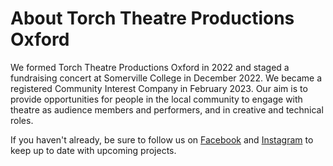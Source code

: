 # About Torch Theatre Productions Oxford

We formed Torch Theatre Productions Oxford in 2022 and staged a fundraising
concert at Somerville College in December 2022. We became a registered Community
Interest Company in February 2023. Our aim is to provide opportunities for
people in the local community to engage with theatre as audience members and
performers, and in creative and technical roles.

If you haven't already, be sure to follow us on
[Facebook](https://www.facebook.com/people/TORCH-Theatre-Productions/100087729183473)
and [Instagram](https://www.instagram.com/torchtheatreproductions/) to keep up
to date with upcoming projects.
